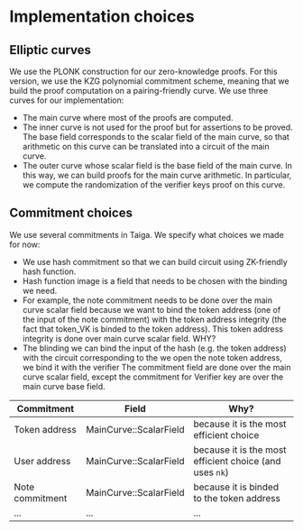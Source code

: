 # Implementation choices

## Elliptic curves
We use the PLONK construction for our zero-knowledge proofs. For this version, we use the KZG polynomial commitment scheme, meaning that we build the proof computation on a pairing-friendly curve. We use three curves for our implementation:
* The main curve where most of the proofs are computed.
* The inner curve is not used for the proof but for assertions to be proved. The base field corresponds to the scalar field of the main curve, so that arithmetic on this curve can be translated into a circuit of the main curve.
* The outer curve whose scalar field is the base field of the main curve. In this way, we can build proofs for the main curve arithmetic. In particular, we compute the randomization of the verifier keys proof on this curve.

## Commitment choices
We use several commitments in Taiga. We specify what choices we made for now:
* We use hash commitment so that we can build circuit using ZK-friendly hash function.
* Hash function image is a field that needs to be chosen with the binding we need.
* For example, the note commitment needs to be done over the main curve scalar field because we want to bind the token address (one of the input of the note commitment) with the token address integrity (the fact that token_VK is binded to the token address). This token address integrity is done over main curve scalar field. WHY?
* The blinding 
  we can bind the input of the hash (e.g. the token address) with the circuit corresponding to the  we open the note token address,  we bind it with the verifier The commitment field  are done over the main curve scalar field, except the commitment for Verifier key are over the main curve base field.

|Commitment| Field | Why?|
|-|-|-|
|Token address|MainCurve::ScalarField| because it is the most efficient choice|
|User address|MainCurve::ScalarField| because it is the most efficient choice (and uses `nk`)|
|Note commitment|MainCurve::ScalarField| because it is binded to the token address|
|...|...|...|

